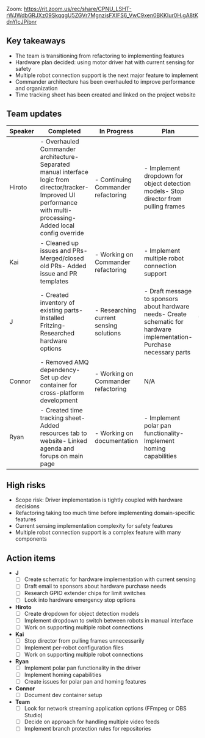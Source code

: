 Zoom: https://rit.zoom.us/rec/share/CPNU_LSHT-rWJWdbGRJXz09SkqqgU5ZGVr7MgnzisFXIFS6_VwC9xen0BKKIur0H.gA8tKdnYIcJPibnr

## Key takeaways

- The team is transitioning from refactoring to implementing features
- Hardware plan decided: using motor driver hat with current sensing for safety
- Multiple robot connection support is the next major feature to implement
- Commander architecture has been overhauled to improve performance and organization
- Time tracking sheet has been created and linked on the project website
## Team updates

| **Speaker** |                                                                              **Completed**                                                                              |             **In Progress**             |                                                         **Plan**                                                         |                 **Blockers**                 |
|-------------|-------------------------------------------------------------------------------------------------------------------------------------------------------------------------|-----------------------------------------|--------------------------------------------------------------------------------------------------------------------------|----------------------------------------------|
| Hiroto      | - Overhauled Commander architecture- Separated manual interface logic from director/tracker- Improved UI performance with multi-processing- Added local config override | - Continuing Commander refactoring      | - Implement dropdown for object detection models- Stop director from pulling frames                                      | N/A                                          |
| Kai         | - Cleaned up issues and PRs- Merged/closed old PRs- Added issue and PR templates                                                                                        | - Working on Commander refactoring      | - Implement multiple robot connection support                                                                            | N/A                                          |
| J           | - Created inventory of existing parts- Installed Fritzing- Researched hardware options                                                                                  | - Researching current sensing solutions | - Draft message to sponsors about hardware needs- Create schematic for hardware implementation- Purchase necessary parts | - Need to finalize current sensing approach  |
| Connor      | - Removed AMQ dependency- Set up dev container for cross-platform development                                                                                           | - Working on Commander refactoring      | N/A                                                                                                                      | N/A                                          |
| Ryan        | - Created time tracking sheet- Added resources tab to website- Linked agenda and forups on main page                                                                    | - Working on documentation              | - Implement polar pan functionality- Implement homing capabilities                                                       | - Hardware implementation dependent on parts |

## High risks

- Scope risk: Driver implementation is tightly coupled with hardware decisions
- Refactoring taking too much time before implementing domain-specific features
- Current sensing implementation complexity for safety features
- Multiple robot connection support is a complex feature with many components
## Action items

- **J**
    - [ ] Create schematic for hardware implementation with current sensing
    - [ ] Draft email to sponsors about hardware purchase needs
    - [ ] Research GPIO extender chips for limit switches
    - [ ] Look into hardware emergency stop options
- **Hiroto**
    - [ ] Create dropdown for object detection models
    - [ ] Implement dropdown to switch between robots in manual interface
    - [ ] Work on supporting multiple robot connections
- **Kai**
    - [ ] Stop director from pulling frames unnecessarily
    - [ ] Implement per-robot configuration files
    - [ ] Work on supporting multiple robot connections
- **Ryan**
    - [ ] Implement polar pan functionality in the driver
    - [ ] Implement homing capabilities
    - [ ] Create issues for polar pan and homing features
- **Connor**
    - [ ] Document dev container setup
- **Team**
    - [ ] Look for network streaming application options (FFmpeg or OBS Studio)
    - [ ] Decide on approach for handling multiple video feeds
    - [ ] Implement branch protection rules for repositories
